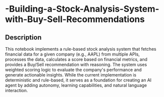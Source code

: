 # -Building-a-Stock-Analysis-System-with-Buy-Sell-Recommendations

## Description
This notebook implements a rule-based stock analysis system that fetches financial data for a given company (e.g., AAPL) from multiple APIs, processes the data, calculates a score based on financial metrics, and provides a Buy/Sell recommendation with reasoning. The system uses weighted scoring logic to evaluate the company's performance and generate actionable insights.
While the current implementation is deterministic and rule-based, it serves as a foundation for creating an AI agent by adding autonomy, learning capabilities, and natural language interaction.

